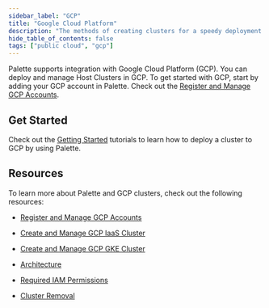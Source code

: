 ```yaml
---
sidebar_label: "GCP"
title: "Google Cloud Platform"
description: "The methods of creating clusters for a speedy deployment on any CSP"
hide_table_of_contents: false
tags: ["public cloud", "gcp"]
---
```


Palette supports integration with Google Cloud Platform (GCP). You can deploy and manage Host Clusters in GCP. To get
started with GCP, start by adding your GCP account in Palette. Check out the
[Register and Manage GCP Accounts](add-gcp-accounts.md).

## Get Started

Check out the [Getting Started](../../../tutorials/getting-started/introduction-palette/gcp/gcp.md) tutorials to learn
how to deploy a cluster to GCP by using Palette.

## Resources

To learn more about Palette and GCP clusters, check out the following resources:

- [Register and Manage GCP Accounts](add-gcp-accounts.md)

- [Create and Manage GCP IaaS Cluster](add-gcp-accounts.md)

- [Create and Manage GCP GKE Cluster](create-gcp-gke-cluster.md)

- [Architecture](architecture.md)

- [Required IAM Permissions](required-permissions.md)

- [Cluster Removal](../../cluster-management/remove-clusters.md)
